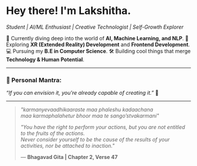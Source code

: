 # Hey there! I'm Lakshitha.
*Student | AI/ML Enthusiast | Creative Technologist | Self-Growth Explorer*

🌱 Currently diving deep into the world of **AI, Machine Learning, and NLP**.
🎨 Exploring **XR (Extended Reality) Development** and **Frontend Development**.
💻 Pursuing my **B.E in Computer Science**. 
🛠 Building cool things that merge **Technology & Human Potential**.

---

### 🌟 Personal Mantra:

*“If you can envision it, you're already capable of creating it.”* 🔮

---

> *"karmanyevaadhikaaraste maa phaleshu kadaachana  
> maa karmaphalahetur bhoor maa te sango’stvakarmani"*  
>  
> *"You have the right to perform your actions, but you are not entitled to the fruits of the actions.  
> Never consider yourself to be the cause of the results of your activities, nor be attached to inaction."*  
>  
> — **Bhagavad Gita | Chapter 2, Verse 47**
